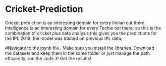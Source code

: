 # Cricket-Prediction
Cricket prediction is an interesting domain for every Indian out there. 
Intelligence is an interesting domain for every Techie out there.
so this is the combination of cricket plus data analysis
this gives you the predictions for the IPL 2019.
the model was trained on previous IPL data.

#Navigate to the ipynb file .
Make sure you install the libraries.
Download the datasets and keep them in the same folder or just manage the path efficiently.
run the code :P
Get the results!

